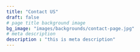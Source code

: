 ```yaml
---
title: "Contact US"
draft: false
# page title background image
bg_image: "images/backgrounds/contact-page.jpg"
# meta description
description : "this is meta description"
---
```


